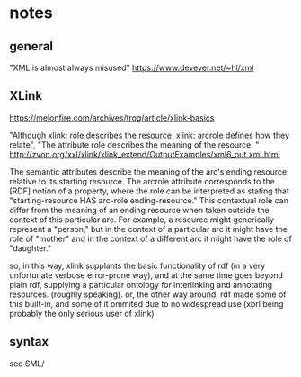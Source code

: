 # notes

## general

"XML is almost always misused"
 https://www.devever.net/~hl/xml

## XLink
https://melonfire.com/archives/trog/article/xlink-basics

"Although xlink: role describes the resource, xlink: arcrole defines how they relate", 
"The attribute role describes the meaning of the resource. "
 http://zvon.org/xxl/xlink/xlink_extend/OutputExamples/xml6_out.xml.html

The semantic attributes describe the meaning of the arc's ending resource relative to its starting resource. The arcrole attribute corresponds to the [RDF] notion of a property, where the role can be interpreted as stating that "starting-resource HAS arc-role ending-resource." This contextual role can differ from the meaning of an ending resource when taken outside the context of this particular arc. For example, a resource might generically represent a "person," but in the context of a particular arc it might have the role of "mother" and in the context of a different arc it might have the role of "daughter."

so, in this way, xlink supplants the basic functionality of rdf (in a very unfortunate verbose error-prone way), and at the same time
goes beyond plain rdf, supplying a particular ontology for interlinking and annotating resources. (roughly speaking).
or, the other way around, rdf made some of this built-in, and some of it ommited due to no widespread use (xbrl being probably the only 
serious user of xlink)

## syntax

see SML/

